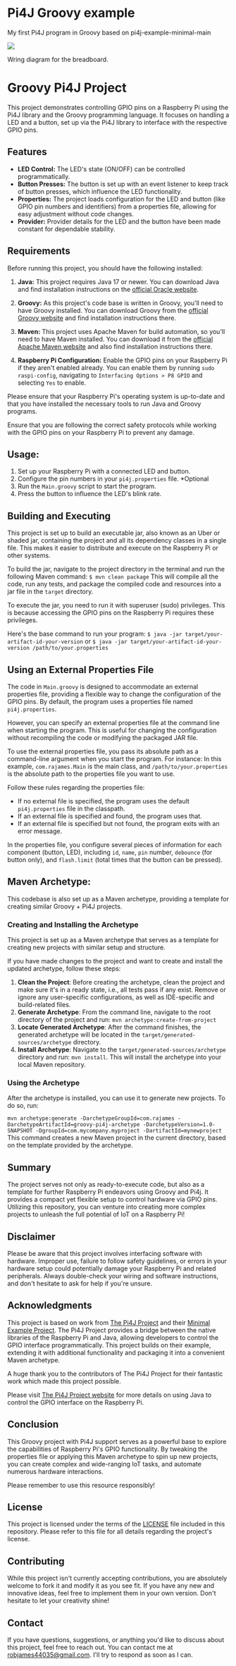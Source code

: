 # Pi4J Groovy example

My first Pi4J program in Groovy based on pi4j-example-minimal-main

![](./etc/led-button_bb.png)

Wring diagram for the breadboard.

# Groovy Pi4J Project

This project demonstrates controlling GPIO pins on a Raspberry Pi using the Pi4J library and the Groovy programming language. It focuses on handling a LED and a button, set up via the Pi4J library to interface with the respective GPIO pins.

## Features

- **LED Control:** The LED's state (ON/OFF) can be controlled programmatically.
- **Button Presses:** The button is set up with an event listener to keep track of button presses, which influence the LED functionality.
- **Properties:** The project loads configuration for the LED and button (like GPIO pin numbers and identifiers) from a properties file, allowing for easy adjustment without code changes.
- **Provider:** Provider details for the LED and the button have been made constant for dependable stability.

## Requirements

Before running this project, you should have the following installed:

1. **Java:** This project requires Java 17 or newer. You can download Java and find installation instructions on the [official Oracle website](https://www.oracle.com/java/technologies/javase-jdk11-downloads.html).

2. **Groovy:** As this project's code base is written in Groovy, you'll need to have Groovy installed. You can download Groovy from the [official Groovy website](https://groovy.apache.org/download.html) and find installation instructions there.

3. **Maven:** This project uses Apache Maven for build automation, so you'll need to have Maven installed. You can download it from the [official Apache Maven website](https://maven.apache.org/download.cgi) and also find installation instructions there.

4. **Raspberry Pi Configuration:** Enable the GPIO pins on your Raspberry Pi if they aren't enabled already. You can enable them by running `sudo raspi-config`, navigating to `Interfacing Options > P8 GPIO` and selecting `Yes` to enable.

Please ensure that your Raspberry Pi's operating system is up-to-date and that you have installed the necessary tools to run Java and Groovy programs.

Ensure that you are following the correct safety protocols while working with the GPIO pins on your Raspberry Pi to prevent any damage.

## Usage:

1. Set up your Raspberry Pi with a connected LED and button.
2. Configure the pin numbers in your `pi4j.properties` file. *Optional
3. Run the `Main.groovy` script to start the program.
4. Press the button to influence the LED's blink rate.

## Building and Executing

This project is set up to build an executable jar, also known as an Uber or shaded jar, containing the project and all its dependency classes in a single file. This makes it easier to distribute and execute on the Raspberry Pi or other systems.

To build the jar, navigate to the project directory in the terminal and run the following Maven command: `$ mvn clean package`
This will compile all the code, run any tests, and package the compiled code and resources into a jar file in the `target` directory.

To execute the jar, you need to run it with superuser (sudo) privileges. This is because accessing the GPIO pins on the Raspberry Pi requires these privileges.

Here's the base command to run your program:
`$ java -jar target/your-artifact-id-your-version`
or
`$ java -jar target/your-artifact-id-your-version /path/to/your.properties`

## Using an External Properties File

The code in `Main.groovy` is designed to accommodate an external properties file, providing a flexible way to change the configuration of the GPIO pins. By default, the program uses a properties file named `pi4j.properties`.

However, you can specify an external properties file at the command line when starting the program. This is useful for changing the configuration without recompiling the code or modifying the packaged JAR file.

To use the external properties file, you pass its absolute path as a command-line argument when you start the program. For instance:
In this example, `com.rajames.Main` is the main class, and `/path/to/your.properties` is the absolute path to the properties file you want to use.

Follow these rules regarding the properties file:

- If no external file is specified, the program uses the default `pi4j.properties` file in the classpath.
- If an external file is specified and found, the program uses that.
- If an external file is specified but not found, the program exits with an error message.

In the properties file, you configure several pieces of information for each component (button, LED), including `id`, `name`, `pin` number, `debounce` (for button only), and `flash.limit` (total times that the button can be pressed).

## Maven Archetype:

This codebase is also set up as a Maven archetype, providing a template for creating similar Groovy + Pi4J projects.

### Creating and Installing the Archetype

This project is set up as a Maven archetype that serves as a template for creating new projects with similar setup and structure.

If you have made changes to the project and want to create and install the updated archetype, follow these steps:

1. **Clean the Project**: Before creating the archetype, clean the project and make sure it's in a ready state, i.e., all tests pass if any exist. Remove or ignore any user-specific configurations, as well as IDE-specific and build-related files.
2. **Generate Archetype**: From the command line, navigate to the root directory of the project and run: `mvn archetype:create-from-project`
3. **Locate Generated Archetype**: After the command finishes, the generated archetype will be located in the `target/generated-sources/archetype` directory.
4. **Install Archetype**: Navigate to the `target/generated-sources/archetype` directory and run: `mvn install`. This will install the archetype into your local Maven repository.

### Using the Archetype

After the archetype is installed, you can use it to generate new projects. To do so, run:

`mvn archetype:generate -DarchetypeGroupId=com.rajames -DarchetypeArtifactId=groovy-pi4j-archetype -DarchetypeVersion=1.0-SNAPSHOT -DgroupId=com.mycompany.myproject -DartifactId=mynewproject`
This command creates a new Maven project in the current directory, based on the template provided by the archetype.

## Summary

The project serves not only as ready-to-execute code, but also as a template for further Raspberry Pi endeavors using Groovy and Pi4j. It provides a compact yet flexible setup to control hardware via GPIO pins. Utilizing this repository, you can venture into creating more complex projects to unleash the full potential of IoT on a Raspberry Pi!

## Disclaimer

Please be aware that this project involves interfacing software with hardware. Improper use, failure to follow safety guidelines, or errors in your hardware setup could potentially damage your Raspberry Pi and related peripherals. Always double-check your wiring and software instructions, and don't hesitate to ask for help if you're unsure.

## Acknowledgments

This project is based on work from [The Pi4J Project](https://pi4j.com/) and their [Minimal Example Project](https://github.com/Pi4J/pi4j-example-minimal). The Pi4J Project provides a bridge between the native libraries of the Raspberry Pi and Java, allowing developers to control the GPIO interface programmatically. This project builds on their example, extending it with additional functionality and packaging it into a convenient Maven archetype.

A huge thank you to the contributors of The Pi4J Project for their fantastic work which made this project possible.

Please visit [The Pi4J Project website](https://pi4j.com/) for more details on using Java to control the GPIO interface on the Raspberry Pi.

## Conclusion

This Groovy project with Pi4J support serves as a powerful base to explore the capabilities of Raspberry Pi's GPIO functionality. By tweaking the properties file or applying this Maven archetype to spin up new projects, you can create complex and wide-ranging IoT tasks, and automate numerous hardware interactions.

Please remember to use this resource responsibly!

## License

This project is licensed under the terms of the [LICENSE](LICENSE) file included in this repository. Please refer to this file for all details regarding the project's license.

## Contributing

While this project isn't currently accepting contributions, you are absolutely welcome to fork it and modify it as you see fit. If you have any new and innovative ideas, feel free to implement them in your own version. Don't hesitate to let your creativity shine!

## Contact

If you have questions, suggestions, or anything you'd like to discuss about this project, feel free to reach out. You can contact me at [robjames44035@gmail.com](mailto:robjames44035@gmail.com). I'll try to respond as soon as I can. 


